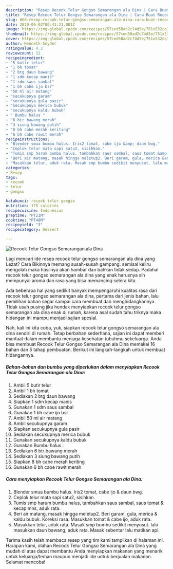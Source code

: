 ```yaml
---
description: "Resep Recook Telur Gongso Semarangan ala Dina | Cara Buat Recook Telur Gongso Semarangan ala Dina Yang Sempurna"
title: "Resep Recook Telur Gongso Semarangan ala Dina | Cara Buat Recook Telur Gongso Semarangan ala Dina Yang Sempurna"
slug: 860-resep-recook-telur-gongso-semarangan-ala-dina-cara-buat-recook-telur-gongso-semarangan-ala-dina-yang-sempurna
date: 2020-06-02T06:41:21.001Z
image: https://img-global.cpcdn.com/recipes/57ced58ad2c74d5e/751x532cq70/recook-telur-gongso-semarangan-ala-dina-foto-resep-utama.jpg
thumbnail: https://img-global.cpcdn.com/recipes/57ced58ad2c74d5e/751x532cq70/recook-telur-gongso-semarangan-ala-dina-foto-resep-utama.jpg
cover: https://img-global.cpcdn.com/recipes/57ced58ad2c74d5e/751x532cq70/recook-telur-gongso-semarangan-ala-dina-foto-resep-utama.jpg
author: Kenneth Snyder
ratingvalue: 4.3
reviewcount: 12
recipeingredient:
- "5 butir telur"
- "1 bh tomat"
- "2 btg daun bawang"
- "1 sdm kecap manis"
- "1 sdm saus sambal"
- "1 bh cabe ijo bsr"
- "50 ml air matang"
- "secukupnya garam"
- "secukupnya gula pasir"
- "secukupnya merica bubuk"
- "secukupnya kaldu bubuk"
- " Bumbu halus "
- "6 btr bawang merah"
- "3 siung bawang putih"
- "8 bh cabe merah keriting"
- "6 bh cabe rawit merah"
recipeinstructions:
- "Blender smua bumbu halus. Iris2 tomat, cabe ijo &amp; daun bwg."
- "Ceplok telur mata sapi satu2, sisihkan."
- "Tumis smp harum bumbu halus, tambahkan saus sambal, saus tomat &amp; kecap mns, aduk rata."
- "Beri air matang, masak hingga meletup2. Beri garam, gula, merica &amp; kaldu bubuk. Koreksi rasa. Masukkan tomat &amp; cabe ijo, aduk rata."
- "Masukkan telur, aduk rata. Masak smp bumbu sedikit menyusut. lalu masukkan daun bawang, aduk rata. Masak sebentar lalu matikan api."
categories:
- Resep
tags:
- recook
- telur
- gongso

katakunci: recook telur gongso 
nutrition: 175 calories
recipecuisine: Indonesian
preptime: "PT21M"
cooktime: "PT48M"
recipeyield: "3"
recipecategory: Dessert

---
```



![Recook Telur Gongso Semarangan ala Dina](https://img-global.cpcdn.com/recipes/57ced58ad2c74d5e/751x532cq70/recook-telur-gongso-semarangan-ala-dina-foto-resep-utama.jpg)

Lagi mencari ide resep recook telur gongso semarangan ala dina yang Lezat? Cara Bikinnya memang susah-susah gampang. semisal keliru mengolah maka hasilnya akan hambar dan bahkan tidak sedap. Padahal recook telur gongso semarangan ala dina yang enak harusnya sih mempunyai aroma dan rasa yang bisa memancing selera kita.



Ada beberapa hal yang sedikit banyak mempengaruhi kualitas rasa dari recook telur gongso semarangan ala dina, pertama dari jenis bahan, lalu pemilihan bahan segar sampai cara membuat dan menghidangkannya. Tidak usah pusing jika hendak menyiapkan recook telur gongso semarangan ala dina enak di rumah, karena asal sudah tahu triknya maka hidangan ini mampu menjadi sajian spesial.


Nah, kali ini kita coba, yuk, siapkan recook telur gongso semarangan ala dina sendiri di rumah. Tetap berbahan sederhana, sajian ini dapat memberi manfaat dalam membantu menjaga kesehatan tubuhmu sekeluarga. Anda bisa membuat Recook Telur Gongso Semarangan ala Dina memakai 16 bahan dan 5 tahap pembuatan. Berikut ini langkah-langkah untuk membuat hidangannya.

<!--inarticleads1-->

##### Bahan-bahan dan bumbu yang diperlukan dalam menyiapkan Recook Telur Gongso Semarangan ala Dina:

1. Ambil 5 butir telur
1. Ambil 1 bh tomat
1. Sediakan 2 btg daun bawang
1. Siapkan 1 sdm kecap manis
1. Gunakan 1 sdm saus sambal
1. Gunakan 1 bh cabe ijo bsr
1. Ambil 50 ml air matang
1. Ambil secukupnya garam
1. Siapkan secukupnya gula pasir
1. Sediakan secukupnya merica bubuk
1. Gunakan secukupnya kaldu bubuk
1. Gunakan  Bumbu halus :
1. Sediakan 6 btr bawang merah
1. Sediakan 3 siung bawang putih
1. Siapkan 8 bh cabe merah keriting
1. Gunakan 6 bh cabe rawit merah




<!--inarticleads2-->

##### Cara menyiapkan Recook Telur Gongso Semarangan ala Dina:

1. Blender smua bumbu halus. Iris2 tomat, cabe ijo &amp; daun bwg.
1. Ceplok telur mata sapi satu2, sisihkan.
1. Tumis smp harum bumbu halus, tambahkan saus sambal, saus tomat &amp; kecap mns, aduk rata.
1. Beri air matang, masak hingga meletup2. Beri garam, gula, merica &amp; kaldu bubuk. Koreksi rasa. Masukkan tomat &amp; cabe ijo, aduk rata.
1. Masukkan telur, aduk rata. Masak smp bumbu sedikit menyusut. lalu masukkan daun bawang, aduk rata. Masak sebentar lalu matikan api.




Terima kasih telah membaca resep yang tim kami tampilkan di halaman ini. Harapan kami, olahan Recook Telur Gongso Semarangan ala Dina yang mudah di atas dapat membantu Anda menyiapkan makanan yang menarik untuk keluarga/teman maupun menjadi ide untuk berjualan makanan. Selamat mencoba!
